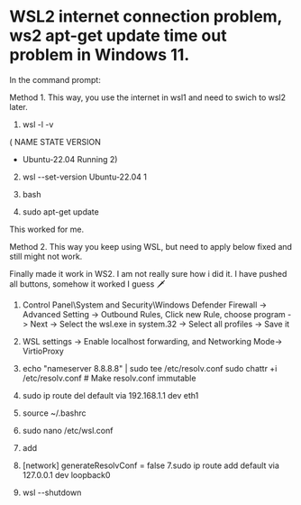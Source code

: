 # WSL2 internet connection problem, ws2 apt-get update time out problem in Windows 11. 


In the command prompt:

Method 1. This way, you use the internet in wsl1 and need to swich to wsl2 later. 
1. wsl -l -v     

( NAME            STATE           VERSION
 * Ubuntu-22.04    Running         2)

2.   wsl --set-version Ubuntu-22.04 1

3. bash 
4. sudo apt-get update 

This worked for me. 

Method 2. This way you keep using WSL, but need to apply below fixed and still might not work. 

Finally made it work in WS2. I am not really sure how i did it. I have pushed all buttons, somehow it worked I guess 🗡 

1. Control Panel\System and Security\Windows Defender Firewall -> Advanced Setting -> Outbound Rules, Click new Rule, choose program -> Next -> Select the wsl.exe in system.32 -> Select all profiles -> Save it

2. WSL settings -> Enable localhost forwarding, and Networking Mode-> VirtioProxy
3. echo "nameserver 8.8.8.8" | sudo tee /etc/resolv.conf
sudo chattr +i /etc/resolv.conf  # Make resolv.conf immutable
4. sudo ip route del default via 192.168.1.1 dev eth1
5. source ~/.bashrc
4. sudo nano /etc/wsl.conf
5. add 
6. [network]
generateResolvConf = false
7.sudo ip route add default via 127.0.0.1 dev loopback0
8. wsl --shutdown
